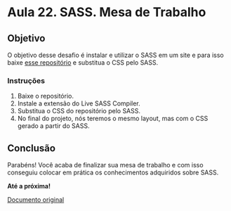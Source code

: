 # Aula 22. SASS. Mesa de Trabalho

## Objetivo

O objetivo desse desafio é instalar e utilizar o SASS em um site e para isso baixe [esse repositório](https://docs.google.com/document/d/1uObNpKVFJEE5xIpT-NGRQyfjbEGbZTR-_NBPCWvLTjU/) e substitua o CSS pelo SASS.

### Instruções

1. Baixe o repositório.
2. Instale a extensão do Live SASS Compiler.
3. Substitua o CSS do repositório pelo SASS.
4. No final do projeto, nós teremos o mesmo layout, mas com o CSS gerado a partir do SASS.

## Conclusão

Parabéns! Você acaba de finalizar sua mesa de trabalho e com isso conseguiu colocar em prática os conhecimentos adquiridos sobre SASS.

**Até a próxima!**

[Documento original](https://docs.google.com/document/d/1uObNpKVFJEE5xIpT-NGRQyfjbEGbZTR-_NBPCWvLTjU/ 'Documento original')
